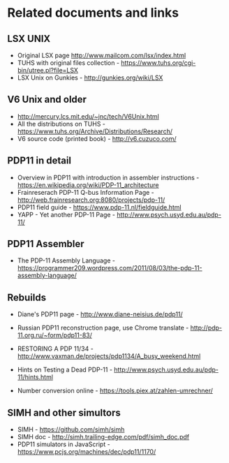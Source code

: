 # Related documents and links

## LSX UNIX
* Original LSX page http://www.mailcom.com/lsx/index.html
* TUHS with original files collection - https://www.tuhs.org/cgi-bin/utree.pl?file=LSX
* LSX Unix on Gunkies - http://gunkies.org/wiki/LSX

## V6 Unix and older
* http://mercury.lcs.mit.edu/~jnc/tech/V6Unix.html
* All the distributions on TUHS - https://www.tuhs.org/Archive/Distributions/Research/
* V6 source code (printed book) - http://v6.cuzuco.com/

## PDP11 in detail
* Overview in PDP11 with introduction in assembler instructions - https://en.wikipedia.org/wiki/PDP-11_architecture
* Frainreserach PDP-11 Q-bus Information Page - http://web.frainresearch.org:8080/projects/pdp-11/
* PDP11 field guide - https://www.pdp-11.nl/fieldguide.html
* YAPP - Yet another PDP-11 Page - http://www.psych.usyd.edu.au/pdp-11/

## PDP11 Assembler
* The PDP-11 Assembly Language - https://programmer209.wordpress.com/2011/08/03/the-pdp-11-assembly-language/

## Rebuilds
* Diane's PDP11 page - http://www.diane-neisius.de/pdp11/
* Russian PDP11 reconstruction page, use Chrome translate - http://pdp-11.org.ru/~form/pdp11-83/
* RESTORING A PDP 11/34 - http://www.vaxman.de/projects/pdp1134/A_busy_weekend.html
  
* Hints on Testing a Dead PDP-11 - http://www.psych.usyd.edu.au/pdp-11/hints.html
* Number conversion online - https://tools.piex.at/zahlen-umrechner/

## SIMH and other simultors
* SIMH - https://github.com/simh/simh
* SIMH doc - http://simh.trailing-edge.com/pdf/simh_doc.pdf  
* PDP11 simulators in JavaScript - https://www.pcjs.org/machines/dec/pdp11/1170/
